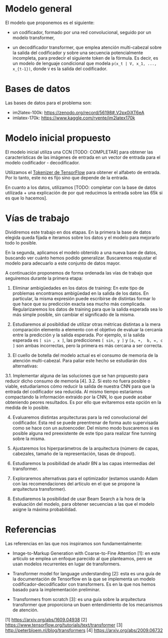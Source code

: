 # Modelo general

El modelo que proponemos es el siguiente:

- un codificador, formado por una red convolucional, seguido por un modelo
  transformer,

- un decodificador transformer, que emplea atención multi-cabezal sobre la
  salida del codificador y sobre una secuencia potencialmente incompleta, para
  predecir el siguiente token de la fórmula. Es decir, es un modelo de lenguaje
  condicional que modela `p(x_t | V, x_1, ..., x_{t-1})`, donde `V` es la salida
  del codificador.

# Bases de datos

Las bases de datos para el problema son:

- im2latex-100k: https://zenodo.org/record/56198#.V2px0jXT6eA
- imlatex-170k: https://www.kaggle.com/rvente/im2latex170k

# Modelo inicial propuesto

El modelo inicial utiliza una CCN [TODO: COMPLETAR] para obtener
las características de las imágenes de entrada en un vector de
entrada para el modelo codificador - decodificador.

Utilizamos el [Tokenizer de TensorFlow](https://www.tensorflow.org/api_docs/python/tf/keras/preprocessing/text/Tokenizer)
para obtener el alfabeto de entrada. Por lo tanto, este no es
fijo sino que depende de la entrada.

En cuanto a los datos, utilizamos 
[TODO: completar con la base de datos utilizada + una explicación
de por qué reducimos la entrada sobre las 65k si es que lo hacemos].

# Vías de trabajo

Dividiremos este trabajo en dos etapas. En la primera la base de datos 
elegida queda fijada e iteramos sobre los datos y el modelo para
mejorarlo todo lo posible. 

En la segunda, aplicamos el modelo obtenido a una nueva base de datos,
buscando ver cuánto hemos podido generalizar. Buscaremos reajustar 
el modelo para adecuarlo a este conjunto de datos mayor.

A continuación proponemos de forma ordenada las vías de trabajo que
seguiremos durante la primera etapa:

1. Eliminar ambigüedades en los datos de training: En este tipo
   de problemas encontramos ambigüedad en la salida de los datos.
   En particular, la misma expresión puede escribirse de distintas
   formar lo que hace que su predicción exacta sea mucho más
   complicada. Regularizaremos los datos de training para que la
   salida esperada sea lo más simple posible, sin cambiar el
   significado de la misma.

2. Estudiaremos al posibildiad de utilizar otras métricas distintas
   a la mera comparación elemento a elemento con el objetivo de evaluar
   la cercanía entre la predicción y la salida esperada. Por ejemplo,
   si la salida esperada es `[ sin , x ]`, las predicciones `[ sin, y ]`
   y `[a, +,  b, =, c ]` son ambas incorrectas, pero la primera es
   más cercana a ser correcta.

3. El cuello de botella del modelo actual es el consumo de memoria de 
   la atención multi-cabezal. Para paliar este hecho se estudiarán
   dos alternativas:
   
  3.1. Implementar alguna de las soluciones que se han propuesto para
       reducir dicho consumo de memoria [4]. 
  3.2. Si esto no fuera posible o viable, estudiaríamos cómo reducir
       la salida de nuestra CNN para que la entrada del codificador
       sea reducida. Al mismo tiempo estaríamos compactando la
       información extraido por la CNN, lo que puede acabar
       obteniendo peores resultados. Es por ello que evitaremos esta
       opción en la medida de lo posible.
  
4. Evaluaremos distintas arquitecturas para la red convolucional del
   codificador. Esta red se puede preentrenar de forma auto
   supervisada como se hace con un autoencoder. Del mismo modo
   buscaremos si es posible alguna red preexistente de este tipo para
   realizar fine tunning sobre la misma.

5. Ajustaremos los hiperparámetros de la arquitectura (número de
  capas, cabezales, tamaño de la representación, tasas de dropout).

6. Estudiaremos la posibilidad de añadir BN a las capas intermedias
   del transformer.

7. Exploraremos alternativas para el optimizador (estamos usando Adam
   con las recomendaciones del artículo en el que se propone la
   arquitectura transformer).

8. Estudiaremos la posibilidad de usar Beam Search a la hora de la
    evaluación del modelo, para obtener secuencias a las que el
    modelo asigne la máxima probabilidad.

# Referencias

Las referencias en las que nos inspiramos son fundamentalmente:

- Image-to-Markup Generation with Coarse-to-Fine Attention [1]:
  en este artículo se emplea un enfoque parecido al que
  planteamos, pero se usan modelos recurrentes en lugar de
  transformers.

- Transformer model for language understanding [2]: esta es una
  guía de la documentación de Tensorflow en la que se implementa
  un modelo codificador-decodificador con transformers. Es en la
  que nos hemos basado para la implementación preliminar.

- Transformers from scratch [3]: es una guía sobre la
  arquitectura transformer que proporciona un buen entendimiento
  de los mecanismos de atención.

[1] https://arxiv.org/abs/1609.04938
[2] https://www.tensorflow.org/tutorials/text/transformer
[3] http://peterbloem.nl/blog/transformers
[4] https://arxiv.org/abs/2009.06732

